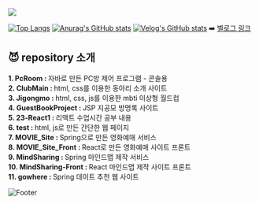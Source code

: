 <img src="https://capsule-render.vercel.app/api?type=waving&color=auto&height=200&section=header&text=leejinagood_Github&fontSize=70" />

[![Top Langs](https://github-readme-stats.vercel.app/api/top-langs/?username=leejinagood)](https://github.com/leejinagood/github-readme-stats)
[![Anurag's GitHub stats](https://github-readme-stats.vercel.app/api?username=leejinagood)](https://github.com/leejinagood/github-readme-stats)
[![Velog's GitHub stats](https://velog-readme-stats.vercel.app/api?name=leejinagood)]([벨로그링크](https://velog.io/@leejinagood/%EC%9B%B9-%EA%B8%B0%EB%B3%B8-%EC%A7%80%EC%8B%9D-1)) ➡️ <a href="https://velog.io/@leejinagood">벨로그 링크</a>

<h2> 😈 repository 소개</h2>
<b>1. PcRoom : </b> 자바로 만든 PC방 제어 프로그램 - 콘솔용  <br>
<b>2. ClubMain : </b> html, css를 이용한 동아리 소개 사이트 <br>
<b>3. Jigongmo : </b> html, css, js를 이용한 mbti 이상형 월드컵<br>
<b>4. GuestBookProject : </b> JSP 지공모 방명록 사이트<br>
<b>5. 23-React1 : </b> 리액트 수업시간 공부 내용<br>
<b>6. test : </b> html, js로 만든 간단한 웹 페이지<br>
<b>7. MOVIE_Site : </b> Spring으로 만든 영화예매 서비스<br>
<b>8. MOVIE_Site_Front : </b> React로 만든 영화예매 사이트 프론트<br>
<b>9. MindSharing : </b> Spring 마인드맵 제작 서비스<br>
<b>10. MindSharing-Front : </b> React 마인드맵 제작 사이트 프론트<br>
<b>11. gowhere : </b> Spring 데이트 추천 웹 사이트<br>

![Footer](https://capsule-render.vercel.app/api?type=waving&color=auto&height=200&section=footer)

<!--
**leejinagood/leejinagood** is a ✨ _special_ ✨ repository because its `README.md` (this file) appears on your GitHub profile.

Here are some ideas to get you started:

- 🔭 I’m currently working on ...
- 🌱 I’m currently learning ...
- 👯 I’m looking to collaborate on ...
- 🤔 I’m looking for help with ...
- 💬 Ask me about ...
- 📫 How to reach me: ...
- 😄 Pronouns: ...
- ⚡ Fun fact: ...
-->

